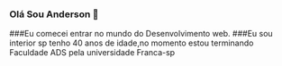 ### Olá Sou Anderson 👋
###Eu comecei entrar no mundo do Desenvolvimento web.
###Eu sou interior sp tenho 40 anos de idade,no momento estou terminando Faculdade ADS pela universidade Franca-sp
<!--
**andersontecnicoprogramador/andersontecnicoprogramador** is a ✨ _special_ ✨ repository because its `README.md` (this file) appears on your GitHub profile.

Here are some ideas to get you started:

- 🔭 I’m currently working on ...
- 🌱 I’m currently learning ...
- 👯 I’m looking to collaborate on ...
- 🤔 I’m looking for help with ...
- 💬 Ask me about ...
- 📫 How to reach me: ...
- 😄 Pronouns: ...
- ⚡ Fun fact: ...
-->

